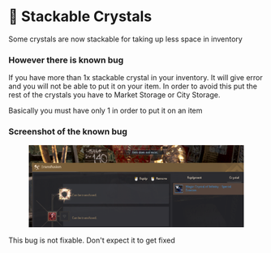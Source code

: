 # 💚 Stackable Crystals

Some crystals are now stackable for taking up less space in inventory

### However there is known bug

If you have more than 1x stackable crystal in your inventory. It will give error and you will not be able to put it on your item. In order to avoid this put the rest of the crystals you have to Market Storage or City Storage.

Basically you must have only 1 in order to put it on an item

### Screenshot of the known bug

<figure><img src="../../.gitbook/assets/image (139).png" alt=""><figcaption></figcaption></figure>

This bug is not fixable. Don't expect it to get fixed
